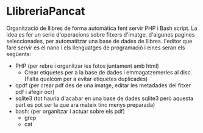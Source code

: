 # LlibreriaPancat
Organització de llibres de forma automàtica fent servir PHP i Bash script.
La idea es fer un serie d'operacions sobre fitxers d'imatge, d'algunes pagines seleccionades, 
per automatitzar una base de dades de llibres.
l'editor que faré servir es el nano i els llenguatges de programació i eines seran els següents:
- PHP (per rebre i organitzar les fotos juntament amb html)
   - Crear etiquetes per a la base de dades i emmagatzemerles al disc.(Falta quelcom per a evitar etiquetes duplicades)
- qpdf (per crear pdf des de una imatge, editar les metadades del fitxer pdf i afegir ocr) 
- sqlite3 (tot hauria d'acabar en una base de dades sqlite3 però aquesta part es pot ser la que ara mateix tinc menys preparada)
- bash: (per organitzar i actuar sobre els pdf)
   - grep
   - cat

